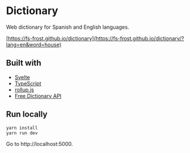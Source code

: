 # Dictionary

Web dictionary for Spanish and English languages.

[https://fs-frost.github.io/dictionary](https://fs-frost.github.io/dictionary/?lang=en&word=house)

## Built with

-   [Svelte](https://svelte.dev/)
-   [TypeScript](https://www.typescriptlang.org/)
-   [rollup.js](https://rollupjs.org/)
-   [Free Dictionary API](https://dictionaryapi.dev)

## Run locally

```shell
yarn install
yarn run dev
```

Go to http://localhost:5000.
